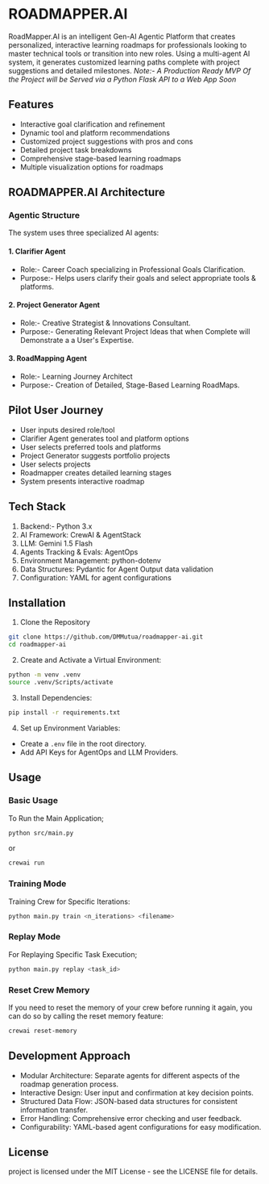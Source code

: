 # ROADMAPPER.AI
RoadMapper.AI is an intelligent Gen-AI Agentic Platform that creates personalized, interactive learning roadmaps for professionals looking to master technical tools or transition into new roles.
Using a multi-agent AI system, it generates customized learning paths complete with project suggestions and detailed milestones.
<i>Note:- A Production Ready MVP Of the Project will be Served via a Python Flask API to a Web App Soon</i>

## Features
- Interactive goal clarification and refinement
- Dynamic tool and platform recommendations
- Customized project suggestions with pros and cons
- Detailed project task breakdowns
- Comprehensive stage-based learning roadmaps
- Multiple visualization options for roadmaps

## ROADMAPPER.AI Architecture
### Agentic Structure
The system uses three specialized AI agents:
#### 1. Clarifier Agent
- Role:-  Career Coach specializing in Professional Goals Clarification.
- Purpose:- Helps users clarify their goals and select appropriate tools & platforms.
#### 2. Project Generator Agent
- Role:- Creative Strategist & Innovations Consultant.
- Purpose:- Generating Relevant Project Ideas that when Complete will Demonstrate a a User's Expertise.
#### 3. RoadMapping Agent
- Role:- Learning Journey Architect
- Purpose:- Creation of Detailed, Stage-Based Learning RoadMaps.

## Pilot User Journey
- User inputs desired role/tool
- Clarifier Agent generates tool and platform options
- User selects preferred tools and platforms
- Project Generator suggests portfolio projects
- User selects projects
- Roadmapper creates detailed learning stages
- System presents interactive roadmap

## Tech Stack
1. Backend:- Python 3.x
2. AI Framework: CrewAI & AgentStack
3. LLM: Gemini 1.5 Flash
4. Agents Tracking & Evals: AgentOps
5. Environment Management: python-dotenv
6. Data Structures: Pydantic for Agent Output data validation
7. Configuration: YAML for agent configurations

## Installation
1. Clone the Repository
```bash
git clone https://github.com/DMMutua/roadmapper-ai.git
cd roadmapper-ai
```

2. Create and Activate a Virtual Environment:
```bash
python -m venv .venv
source .venv/Scripts/activate
```

3. Install Dependencies:
```bash
pip install -r requirements.txt
```

4. Set up Environment Variables:
- Create a ```.env``` file in the root directory.
- Add API Keys for AgentOps and LLM Providers.

## Usage
### Basic Usage
To Run the Main Application;
```bash
python src/main.py
```
or 
```bash
crewai run
```
### Training Mode
Training Crew for Specific Iterations:
```bash
python main.py train <n_iterations> <filename>
```

### Replay Mode
For Replaying Specific Task Execution;
```bash
python main.py replay <task_id>
```

### Reset Crew Memory
If you need to reset the memory of your crew before running it again, you can do so by calling the reset memory feature:  
```bash
crewai reset-memory
```

## Development Approach
- Modular Architecture: Separate agents for different aspects of the roadmap generation process.
- Interactive Design: User input and confirmation at key decision points.
- Structured Data Flow: JSON-based data structures for consistent information transfer.
- Error Handling: Comprehensive error checking and user feedback.
- Configurability: YAML-based agent configurations for easy modification.

## License
project is licensed under the MIT License - see the LICENSE file for details.
